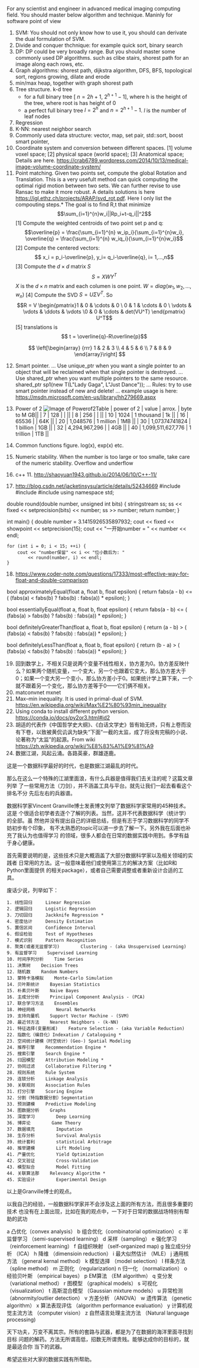 For any scientist and engineer in advanced medical imaging computing field.
You should master below algorithm and technique. Maninly for software point of view

1. SVM: You should not only know how to use it, you should can derivate the dual formulation of SVM. 
2. Divide and conquer thchnique: for example quick sort, binary search
3. DP: DP could be very broadly range. But you should master some commonly used DP algorithms. such as clibe stairs, shorest path for an image along each rows, etc.
4. Graph algorithms: shorest path, dijkstra algorithm, DFS, BFS, topological sort, regions growing, dilate and erode
5. min/max heap, together with graph shorest path
6. Tree structure. k-d tree
    * for a full binary tree [ $n=2h+1$, $2^{h+1}-1$], where h is the height of the tree, where root is has height of 0
    * a perfect full binary tree $l= 2^h$  and $n = 2^{h+1}-1$.  $l$ is the number of leaf nodes
7. Regression
8. K-NN: nearest neighbor search
9. Commonly used data structure: vector, map, set pair, std::sort, boost smart pointer,
10. Coordinate system and conversion between different spaces. [1] volume voxel space; [2] physical space (world space); [3] Anatomical space; Details are here. https://crab6789.wordpress.com/2014/10/13/medical-image-volume-coordinate-system/
11. Point matching. Given two points set, compute the global Rotation and Translation. This is a very usefult method can quick computing the optimal rigid motion between two sets. We can further revise to use Ransac to make it more robust. A details solutions is here https://igl.ethz.ch/projects/ARAP/svd_rot.pdf. Here I only list the compouting steps.* The goal is to find R,t that minimize $$\sum_{i=1}^{n}w_i||Rp_i+t-q_i||^2$$
[1] Compute the weighted centroids of two point set p and q:
$$\overline{p} = \frac{\sum_{i=1}^{n} w_ip_i}{\sum_{i=1}^{n}w_i}, \overline{q} = \frac{\sum_{i=1}^{n} w_iq_i}{\sum_{i=1}^{n}w_i}$$
[2] Compute the centered vectors:
$$ x_i = p_i-\overline{p}, y_i= q_i-\overline{q}, i= 1,...,n$$
[3] Compute the $d \times d$ matrix $S$ 
$$S =XWY^T$$
$X$ is the $d \times n$ matrix and each columen is one point. $W = diag(w_1,w_2,...,w_n)$
[4] Compute the SVD $S=U \Sigma V^T$. So
$$R = V  \begin{pmatrix}1 & 0 & \cdots & 0 \ 0 & 1 & \cdots & 0 \ \vdots & \vdots & \ddots & \vdots \0 & 0 & \cdots & det(VU^T) \end{pmatrix} U^T$$
[5] translations is $$ t = \overline{q}-R\overline{p}$$

$$
\left[\begin{array}
{rrr}
1 & 2 & 3 \\
4 & 5 & 6 \\
7 & 8 & 9
\end{array}\right]
$$

12. Smart pointer. 
...  Use unique_ptr when you want a single pointer to an object that will be reclaimed when that single pointer is destroyed.
...  Use shared_ptr when you want multiple pointers to the same resource.
shared_ptr<T> sp1(new T(L"Lady Gaga", L"Just Dance"));
... Rules: try to use smart pointer instead of new and delete! 
... example usage is here: https://msdn.microsoft.com/en-us/library/hh279669.aspx
13. Power of 2
![Image of Powerof2Table](https://github.com/handongfeng/researchNotes/blob/master/powerof2.jpg)
| power of 2 |  value            | arrox.     | byte to M GB||
|    7       |  128              |            |             ||
|    8       |  256              |            |             ||
|    10      |  1024             | 1 thousand | 1k          ||
|    16      |  65536            |            |  64K        ||
|    20      |  1,048576         | 1 million  |  1MB        ||
|    30      |  1,07374741824    | 1 billion  |  1GB        ||
|    32      | 4,294,967,296     |            |  4GB        ||
|    40      | 1,099,511,627,776 | 1 trillion |  1TB        ||

14. Common functions figure. log(x), exp(x) etc.
15. Numeric stability. When the number is too large or too smalle, take care of the numeric stability. Overflow and underflow
16. c++ 11. http://shaoyuan1943.github.io/2014/06/10/C++-11/
17. http://blog.csdn.net/jacketinsysu/article/details/52434669
#include <iostream>
#include <sstream>
#include <iomanip>
using namespace std;

double round(double number, unsigned int bits) {
    stringstream ss;
    ss << fixed << setprecision(bits) << number;
    ss >> number;
    return number;
}

int main() {
    double number = 3.1415926535897932;
    cout << fixed << showpoint << setprecision(15);
    cout << "一开始number = " << number << endl;

    for (int i = 0; i < 15; ++i) {
        cout << "number保留" << i << "位小数后为: " 
            << round(number, i) << endl;
    }
    
18. https://www.coder-note.com/questions/17333/most-effective-way-for-float-and-double-comparison

  bool approximatelyEqual(float a, float b, float epsilon)
{
    return fabs(a - b) <= ( (fabs(a) < fabs(b) ? fabs(b) : fabs(a)) * epsilon);
}

bool essentiallyEqual(float a, float b, float epsilon)
{
    return fabs(a - b) <= ( (fabs(a) > fabs(b) ? fabs(b) : fabs(a)) * epsilon);
}

bool definitelyGreaterThan(float a, float b, float epsilon)
{
    return (a - b) > ( (fabs(a) < fabs(b) ? fabs(b) : fabs(a)) * epsilon);
}

bool definitelyLessThan(float a, float b, float epsilon)
{
    return (b - a) > ( (fabs(a) < fabs(b) ? fabs(b) : fabs(a)) * epsilon);
} 

19. 回到数学上，不相关只是说两个变量不线性相关，协方差为0。协方差反映什么？如果两个随机变量，一个变大，另一个也跟着它变大，那么协方差大于0；如果一个变大另一个变小，那么协方差小于0。如果统计学上算下来，一个就不跟着另一个变化，那么协方差等于0——它们俩不相关。
20. matconvnet mxnet
21. Max–min inequality. It is used in primal-dual of SVM. https://en.wikipedia.org/wiki/Max%E2%80%93min_inequality
22. Using conda to install different python version. https://conda.io/docs/py2or3.html#id2
23. 胡适的代表作《中国哲学史大纲》、《白话文学史》皆有始无终，只有上卷而没有下卷，以致被黄侃讥讽为缺失“下面”一截的太监，成了将没有完稿的小说、论著称为“太监”的起源。From wiki https://zh.wikipedia.org/wiki/%E8%83%A1%E9%81%A9
24. 数据江湖，风起云涌。各路英豪，群雄逐鹿。

这是一个数据科学最好的时代，也是数据江湖最乱的时代。

那么在这么一个特殊的江湖里面浪，有什么兵器是值得我们去关注的呢？这篇文章列举
了一些常用方法（刀剑），并不涵盖工具与平台。就先让我们一起去看看这个排名不分
先后左右的兵器谱。

数据科学家Vincent Granville博士发表博文列举了数据科学家常用的45种技术。这是
个很适合初学者去逐个了解的列表。当然，这并不代表数据科学（统计学）的全部。虽
然他并没有提出自己的详细总结，但是有志于学习数据科学的同学不妨初步有个印象，
有不太熟悉的topic可以进一步去了解一下。另外我在后面也补充了我认为也值得学习
的领域，很多人都会在日常的数据实践中用到。多学有益于身心健康。

首先需要说明的是，这些技术只是大概涵盖了大部分数据科学家以及相关领域的实践者
日常用的方法。这一般意味着他们或使用第三方的解决方案（比如R和Python里面提供
的相关package），或者自己需要调整或者重新设计合适的工具。    

废话少说，列举如下：

    1. 线性回归     Linear Regression
    2. 逻辑回归     Logistic Regression 
    3. 刀切回归     Jackknife Regression *
    4. 密度估计     Density Estimation 
    5. 置信区间     Confidence Interval 
    6. 假设检验     Test of Hypotheses 
    7. 模式识别     Pattern Recognition 
    8. 聚类(或者无监督学习)        Clustering - (aka Unsupervised Learning)
    9. 有监督学习    Supervised Learning 
    10. 时间序列分析    Time Series 
    11. 决策树    Decision Trees 
    12. 随机数    Random Numbers 
    13. 蒙特卡洛模拟    Monte-Carlo Simulation 
    14. 贝叶斯统计    Bayesian Statistics 
    15. 朴素贝叶斯    Naive Bayes 
    16. 主成分分析    Principal Component Analysis - (PCA)
    17. 联合学习方法    Ensembles 
    18. 神经网络        Neural Networks 
    19. 支持向量机    Support Vector Machine - (SVM)
    20. 最近邻方法    Nearest Neighbors - (k-NN)
    21. 特征选择(变量削减)    Feature Selection - (aka Variable Reduction)
    22. 指数化（编目化）Indexation / Cataloguing *
    23. 空间统计建模（时空统计）(Geo-) Spatial Modeling 
    24. 推荐引擎    Recommendation Engine *
    25. 搜索引擎    Search Engine *
    26. 归因模型    Attribution Modeling *
    27. 协同过滤    Collaborative Filtering *
    28. 规则系统    Rule System 
    29. 连锁分析    Linkage Analysis 
    30. 关联规则    Association Rules 
    31. 打分引擎    Scoring Engine 
    32. 分割（特指数据分割）Segmentation 
    33. 预测建模    Predictive Modeling 
    34. 图数据分析    Graphs 
    35. 深度学习        Deep Learning 
    36. 博弈论        Game Theory 
    37. 数据填充        Imputation 
    38. 生存分析        Survival Analysis 
    39. 统计套利        statistical Arbitrage 
    40. 推举建模        Lift Modeling 
    41. 产量优化        Yield Optimization
    42. 交叉验证        Cross-Validation
    43. 模型拟合        Model Fitting
    44. 关联算法那    Relevancy Algorithm *
    45. 实验设计        Experimental Design

以上是Granville博士的观点。

以我自己的经验，一般数据科学家并不会涉及这上面的所有方法，而且很多重要的技术
也没有在上面出现，比如在我的观点中，一下对于日常的数据战场特别有帮助的武功

a 凸优化（convex analysis）
b 组合优化（combinatorial optimization）
c 半监督学习 （semi-supervised learning）
d 采样（sampling）
e 强化学习 （reinforcement learning）
f 自组织映射 （self-organized map)
g 独立成分分析 （ICA）
h 降维    （dimensioin reduction）
i 最大似然估计 （MLE）
j 通用核方法 （general kernal method）
k 模型选择 （model selection）
l 样条方法 （spline method）
m 正则化 （regularization)
n 归一化 （normalization）
o 经验贝叶斯 （empirical bayes）
p EM算法 （EM algorithm）
q 变分发 （variational method）
r 图模型    （graphical models）
s 可视化    （visualization）
t 高斯混合模型    （Gaussian mixture models）
u 异常检测（abnormity/outlier detection）
v 方差分析 （ANOVA）
w 遗传算法 （genetic algorithm） 
x 算法表现评估 （algorithm performance evaluation）
y 计算机视觉主流方法 （computer vision）
z 自然语言处理主流方法 （Natural language processing)

天下功夫，万变不离其宗。所有的套路与武器，都是为了在数据的海洋里面寻找到目标
问题的解药。方法无所谓高低，招数无所谓贵贱。能够达成你的目标的，就是最适合你
当下的武器。

希望这些对大家的数据实践有所帮助。
